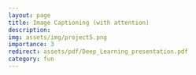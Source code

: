 ```yaml
---
layout: page
title: Image Captioning (with attention)
description: 
img: assets/img/project5.png
importance: 3
redirect: assets/pdf/Deep_Learning_presentation.pdf
category: fun
---
```

